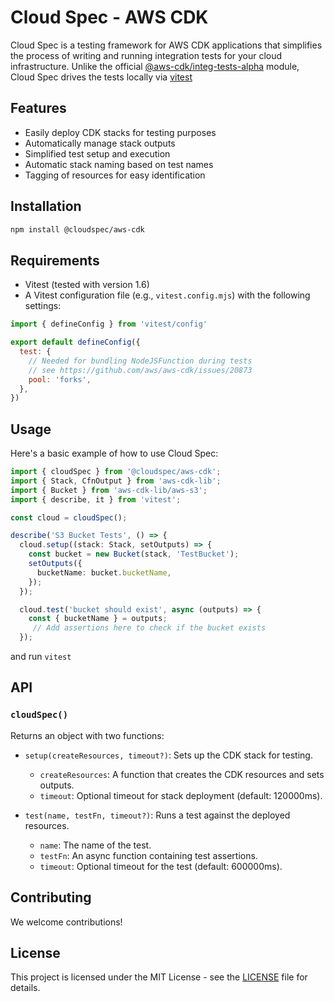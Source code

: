 # Cloud Spec - AWS CDK

Cloud Spec is a testing framework for AWS CDK applications that simplifies the process of writing and running integration tests for your cloud infrastructure. Unlike the official [@aws-cdk/integ-tests-alpha](https://docs.aws.amazon.com/cdk/api/v2/docs/integ-tests-alpha-readme.html) module, Cloud Spec drives the tests locally via [vitest](https://vitest.dev/)

## Features

- Easily deploy CDK stacks for testing purposes
- Automatically manage stack outputs
- Simplified test setup and execution
- Automatic stack naming based on test names
- Tagging of resources for easy identification

## Installation

```bash
npm install @cloudspec/aws-cdk
```

## Requirements

- Vitest (tested with version 1.6)
- A Vitest configuration file (e.g., `vitest.config.mjs`) with the following settings:

```javascript
import { defineConfig } from 'vitest/config'

export default defineConfig({
  test: {
    // Needed for bundling NodeJSFunction during tests
    // see https://github.com/aws/aws-cdk/issues/20873
    pool: 'forks',
  },
})
```

## Usage

Here's a basic example of how to use Cloud Spec:

```typescript
import { cloudSpec } from '@cloudspec/aws-cdk';
import { Stack, CfnOutput } from 'aws-cdk-lib';
import { Bucket } from 'aws-cdk-lib/aws-s3';
import { describe, it } from 'vitest';

const cloud = cloudSpec();

describe('S3 Bucket Tests', () => {
  cloud.setup((stack: Stack, setOutputs) => {
    const bucket = new Bucket(stack, 'TestBucket');
    setOutputs({
      bucketName: bucket.bucketName,
    });
  });

  cloud.test('bucket should exist', async (outputs) => {
    const { bucketName } = outputs;
     // Add assertions here to check if the bucket exists
  });
```

and run `vitest`

## API

### `cloudSpec()`

Returns an object with two functions:

- `setup(createResources, timeout?)`: Sets up the CDK stack for testing.
  - `createResources`: A function that creates the CDK resources and sets outputs.
  - `timeout`: Optional timeout for stack deployment (default: 120000ms).

- `test(name, testFn, timeout?)`: Runs a test against the deployed resources.
  - `name`: The name of the test.
  - `testFn`: An async function containing test assertions.
  - `timeout`: Optional timeout for the test (default: 600000ms).

## Contributing

We welcome contributions!

## License

This project is licensed under the MIT License - see the [LICENSE](LICENSE) file for details.